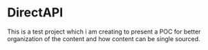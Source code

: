 # DirectAPI
This is a test project which i am creating to present a POC for better organization of the content and how content can be single sourced.
